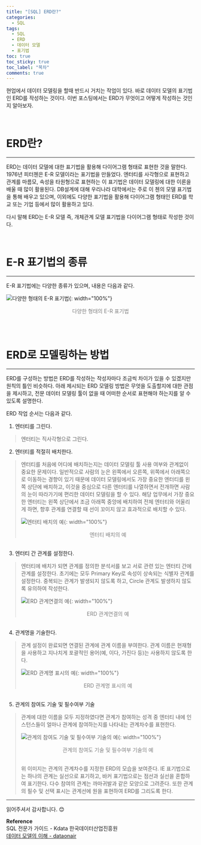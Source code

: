 ```yaml
---
title: "[SQL] ERD란?"
categories:
  - SQL
tags:
  - SQL
  - ERD
  - 데이터 모델
  - 표기법
toc: true
toc_sticky: true
toc_label: "목차"
comments: true
---
```


현업에서 데이터 모델링을 할때 반드시 거치는 작업이 있다. 바로 데이터 모델의 표기법인 ERD를 작성하는 것이다. 이번 포스팅에서는 ERD가 무엇이고 어떻게 작성하는 것인지 알아보자.

<br>

# ERD란?
---
ERD는 데이터 모델에 대한 표기법을 활용해 다이어그램 형태로 표현한 것을 말한다. 1976년 피터첸은 E-R 모델이라는 표기법을 만들었다. 엔터티를 사각형으로 표현하고 관계를 마름모, 속성을 타원형으로 표현하는 이 표기법은 데이터 모델링에 대한 이론을 배울 때 많이 활용된다. DB설계에 대해 우리나라 대학에서는 주로 이 첸의 모델 표기법을 통해 배우고 있으며, 이외에도 다양한 표기법을 활용해 다이어그램 형태인 ERD를 학교 또는 기업 등에서 많이 활용하고 있다.

다시 말해 ERD는 E-R 모델 즉, 개체관계 모델 표기법을 다이어그램 형태로 작성한 것이다.

<br>

# E-R 표기법의 종류
---
E-R 표기법에는 다양한 종류가 있으며, 내용은 다음과 같다.

![다양한 형태의 E-R 표기법](/assets/img/posts/20220808/er-type.png "다양한 형태의 E-R 표기법"){: width="100%"}
<div style="color: gray; text-align: center; margin-bottom: 30px;">다양한 형태의 E-R 표기법</div>

<br>

# ERD로 모델링하는 방법
---
ERD를 구성하는 방법은 ERD를 작성하는 작성자마다 조금씩 차이가 있을 수 있겠지만 원칙의 틀인 비슷하다. 아래 제시되는 ERD 모델링 방법은 무엇을 도출할지에 대한 관점을 제시하고, 전문 데이터 모델링 툴이 없을 때 어떠한 순서로 표현해야 하는지를 알 수 있도록 설명한다.

ERD 작업 순서는 다음과 같다.
1. 엔터티를 그린다.
  >엔터티는 직사각형으로 그린다.
2. 엔터티를 적절히 배치한다.
  >엔터티를 처음에 어디에 배치하는지는 데이터 모델링 툴 사용 여부와 관계없이 중요한 문제이다. 일반적으로 사람의 눈은 왼쪽에서 오른쪽, 위쪽에서 아래쪽으로 이동하는 경향이 있기 때문에 데이터 모델링에서도 가장 중요한 엔터티를 왼쪽 상단에 배치하고, 이것을 중심으로 다른 엔터티를 나열하면서 전개하면 사람의 눈이 따라가기에 편리한 데이터 모델링을 할 수 있다. 해당 업무에서 가장 중요한 엔터티는 왼쪽 상단에서 조금 아래쪽 중앙에 배치하여 전체 엔터티와 어울리게 하면, 향후 관계를 연결할 때 선이 꼬이지 않고 효과적으로 배치할 수 있다.
  >
  >![엔터티 배치의 예](/assets/img/posts/20220808/place-entity.png "엔터티 배치의 예"){: width="100%"}
  ><div style="color: gray; text-align: center; margin-bottom: 30px;">엔터티 배치의 예</div>
3. 엔터티 간 관계를 설정한다.
  >엔터티에 배치가 되면 관계를 정의한 분석서를 보고 서로 관련 있는 엔터티 간에 관계를 설정한다. 초기에는 모두 Primary Key로 속성이 상속되는 식별자 관계를 설정한다. 중복되는 관계가 발생되지 않도록 하고, Circle 관계도 발생하지 않도록 유의하여 작성한다.
  >
  >![ERD 관계연결의 예](/assets/img/posts/20220808/erd-relation-connect.png "ERD 관계연결의 예"){: width="100%"}
  ><div style="color: gray; text-align: center; margin-bottom: 30px;">ERD 관계연결의 예</div>
4. 관계명을 기술한다.
  >관계 설정이 완료되면 연결된 관계에 관계 이름을 부여한다. 관계 이름은 현재형을 사용하고 지나치게 포괄적인 용어(예, 이다, 가진다 등)는 사용하지 않도록 한다.
  >
  >![ERD 관계명 표시의 예](/assets/img/posts/20220808/erd-relation-name-mark.png "ERD 관계명 표시의 예"){: width="100%"}
  ><div style="color: gray; text-align: center; margin-bottom: 30px;">ERD 관계명 표시의 예</div>

5. 관계의 참여도 기술 및 필수여부 기술
  >관계에 대한 이름을 모두 지정하였다면 관계가 참여하는 성격 중 엔터티 내에 인스턴스들이 얼마나 관계에 참여하는지를 나타내는 관계차수를 표현한다.
  >
  >![관계의 참여도 기술 및 필수여부 기술의 예](/assets/img/posts/20220808/erd-relational-order-and-selectivity-display.png "관계의 참여도 기술 및 필수여부 기술의 예"){: width="100%"}
  ><div style="color: gray; text-align: center; margin-bottom: 30px;">관계의 참여도 기술 및 필수여부 기술의 예</div>
  >위 이미지는 관계의 관계차수를 지정한 ERD의 모습을 보여준다. IE 표기법으로는 하나의 관계는 실선으로 표기하고, 바커 표기법으로는 점선과 실선을 혼합하여 표기한다. 다수 참여의 관계는 까마귀발과 같은 모양으로 그려준다. 또한 관계의 필수 및 선택 표시는 관계선에 원을 표현하여 ERD를 그리도록 한다.

---

읽어주셔서 감사합니다. 😊

__Reference__  
SQL 전문가 가이드 - Kdata 한국데이터산업진흥원  
[데이터 모델의 이해 - dataonair](https://dataonair.or.kr/db-tech-reference/d-guide/sql/?mod=document&uid=330)
